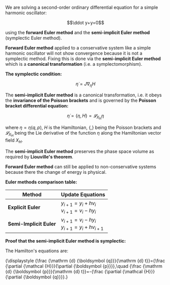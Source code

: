 We are solving a second-order ordinary differential equation for a simple harmonic oscillator:

$$\ddot y+y=0$$

using the **forward Euler method** and the **semi-implicit Euler method** (symplectic Euler method).

**Forward Euler method** applied to a conservative system like a simple harmonic oscillator will not show convergence because it is not a symplectic method.
Fixing this is done via the **semi-implicit Euler method** which is a **canonical transformation** (i.e. a symplectomorphism).

**The symplectic condition:**

$${\dot {\eta }}=J\nabla _{\eta }H$$

The **semi-implicit Euler method** is a canonical transformation, i.e. it obeys the **invariance of the Poisson brackets** and is governed by the **Poisson bracket differential equation:**

$$\dot\eta=\lbrace\eta,H\rbrace=𝓛_{X_H} η$$

where $\eta=\eta(q,p)$, $H$ is the Hamiltonian, $\lbrace,\rbrace$ being the Poisson brackets and $𝓛_{X_H}$ being the Lie derivative of the function $\eta$ along the Hamiltonian vector field $X_H$.

The **semi-implicit Euler method** preserves the phase space volume as required by **Liouville's theorem**.

**Forward Euler method** can still be applied to non-conservative systems because there the change of energy is physical. 

**Euler methods comparison table:**

<div align="center">

| Method | Update Equations |
|--------|------------------|
| **Explicit Euler** | $y_{i+1} = y_i + h v_i$ <br> $v_{i+1} = v_i - h y_i$ |
| **Semi-Implicit Euler** | $v_{i+1} = v_i - h y_i$ <br> $y_{i+1} = y_i + h v_{i+1}$ |

</div>

**Proof that the semi-implicit Euler method is symplectic:**

The Hamilton's equations are: 

{\displaystyle {\frac {\mathrm {d} {\boldsymbol {q}}}{\mathrm {d} t}}={\frac {\partial {\mathcal {H}}}{\partial {\boldsymbol {p}}}},\quad {\frac {\mathrm {d} {\boldsymbol {p}}}{\mathrm {d} t}}=-{\frac {\partial {\mathcal {H}}}{\partial {\boldsymbol {q}}}}.}




